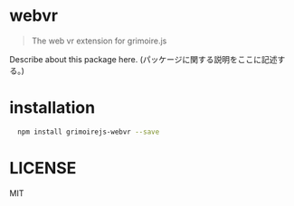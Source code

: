 # webvr
> The web vr extension for grimoire.js

Describe about this package here.
(パッケージに関する説明をここに記述する。)

# installation

```bash
  npm install grimoirejs-webvr --save
```


# LICENSE

MIT
